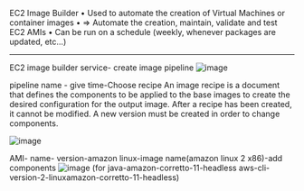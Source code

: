 EC2 Image Builder
• Used to automate the creation of Virtual Machines or container images
• => Automate the creation, maintain, validate and test EC2 AMIs
• Can be run on a schedule (weekly, whenever packages are updated, etc...)
_______________________________________________________________________________________________________________________
EC2 image builder service- create image pipeline
![image](https://user-images.githubusercontent.com/107784718/212533280-adbea58f-4369-45e9-aad8-12d96b907343.png)

pipeline name - give time-Choose recipe
An image recipe is a document that defines the components to be applied to the base images to create the desired configuration for the output image. After a recipe has been created, it cannot be modified. A new version must be created in order to change components.

![image](https://user-images.githubusercontent.com/107784718/212533413-93dbb0b1-39cf-4929-a83a-83b6297a9f9b.png)

AMI- name- version-amazon linux-image name(amazon linux 2 x86)-add components
![image](https://user-images.githubusercontent.com/107784718/212533499-4360ec2d-afd5-45bf-bc83-e4760b79f0fa.png)
(for java-amazon-corretto-11-headless
aws-cli-version-2-linuxamazon-corretto-11-headless)
